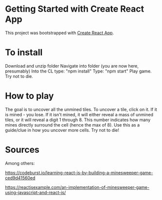 # Getting Started with Create React App

This project was bootstrapped with [Create React App](https://github.com/facebook/create-react-app).

# To install
Download and unzip folder
Navigate into folder (you are now here, presumably)
Into the CL type: "npm install"
Type: "npm start"
Play game.
Try not to die.

# How to play
The goal is to uncover all the unmined tiles.
To uncover a tile, click on it.
If it is mined - you lose.
If it isn't mined, it will either reveal a mass of unmined tiles, or it will reveal a digit 1 through 8.
This number indicates how many mines directly surround the cell (hence the max of 8).
Use this as a guide/clue in how you uncover more cells.
Try not to die!

# Sources
Among others:

https://codeburst.io/learning-react-js-by-building-a-minesweeper-game-ced9d41560ed

https://reactjsexample.com/an-implementation-of-minesweeper-game-using-javascript-and-react-js/
